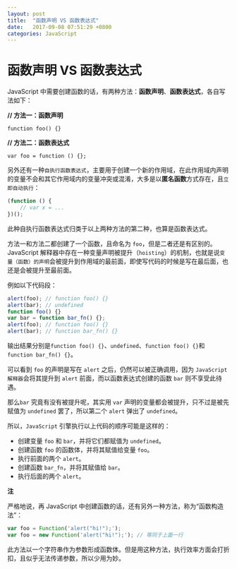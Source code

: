 ```yaml
---
layout: post
title:  "函数声明 VS 函数表达式"
date:   2017-09-08 07:51:29 +0800
categories: JavaScript
---
```

# 函数声明 VS 函数表达式
JavaScript 中需要创建函数的话，有两种方法：**函数声明**、**函数表达式**，各自写法如下：

**// 方法一：函数声明**

`function foo() {}`

**// 方法二：函数表达式**

`var foo = function () {};`

另外还有一种`自执行函数表达式`，主要用于创建一个新的作用域，在此作用域内声明的变量不会和其它作用域内的变量冲突或混淆，大多是以**匿名函数**方式存在，且`立即自动执行`：
```Javascript
(function () {
    // var x = ...
})();
```
此种自执行函数表达式归类于以上两种方法的第二种，也算是函数表达式。

方法一和方法二都创建了一个函数，且命名为 `foo`，但是二者还是有区别的。JavaScript 解释器中存在一种变量声明被提升（`hoisting`）的机制，也就是说`变量（函数）的声明`会被提升到作用域的最前面，即使写代码的时候是写在最后面，也还是会被提升至最前面。

例如以下代码段：
```Javascript
alert(foo); // function foo() {}
alert(bar); // undefined
function foo() {}
var bar = function bar_fn() {};
alert(foo); // function foo() {}
alert(bar); // function bar_fn() {}
```
输出结果分别是`function foo() {}`、`undefined`、`function foo() {}`和`function bar_fn() {}`。

可以看到 `foo` 的声明是写在 `alert` 之后，仍然可以被正确调用，因为 ``JavaScript 解释器``会将其提升到 `alert` 前面，而以函数表达式创建的函数 `bar` 则不享受此待遇。

那么`bar` 究竟有没有被提升呢，其实用 `var` 声明的变量都会被提升，只不过是被先赋值为 `undefined` 罢了，所以第二个 `alert` 弹出了 `undefined`。

所以，`JavaScript` 引擎执行以上代码的顺序可能是这样的：

* 创建变量 `foo` 和 `bar`，并将它们都赋值为 `undefined`。
* 创建函数 `foo` 的函数体，并将其赋值给变量 `foo`。
* 执行前面的两个 `alert`。
* 创建函数 `bar_fn`，并将其赋值给 `bar`。
* 执行后面的两个 `alert`。

**注**

严格地说，再 JavaScript 中创建函数的话，还有另外一种方法，称为“函数构造法”：
```Javascript
var foo = Function('alert("hi!");');
var foo = new Function('alert("hi!");'); // 等同于上面一行
```
此方法以一个字符串作为参数形成函数体。但是用这种方法，执行效率方面会打折扣，且似乎无法传递参数，所以少用为妙。

